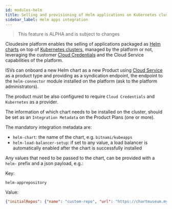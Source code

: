 ```yaml
---
id: modules-helm
title: Selling and provisioning of Helm applications on Kubernetes clusters
sidebar_label: Helm apps integration
---
```


> This feature is ALPHA and is subject to changes

Cloudesire platform enables the selling of applications packaged as
[Helm charts](https://helm.sh/) on top of [Kubernetes clusters](modules-kubernetes.md),
managed by the platform or not, leveraging the customer [Cloud Credentials](customer-cloud-credentials.md)
and the Cloud Service capabilities of the platform.

ISVs can onboard a new Helm chart as a new Product using [Cloud Service](type-cloud-service.md)
as a product type and providing as a syndication endpoint, the endpoint to the
`helm-connector` module installed on the platform (ask to the platform
administrators).

The product must be also configured to require `Cloud Credentials` and
`Kubernetes` as a provider.

The information of which chart needs to be installed on the cluster, should be
set as an `Integration Metadata` on the Product Plans (one or more).

The mandatory integration metadata are:

* `helm-chart`: the name of the chart, e.g. `bitnami/kubeapps`
* `helm-load-balancer-setup`: if set to any value, a load balancer is
  automatically enabled after the chart is successfully installed

Any values that need to be passed to the chart, can be provided with a `helm-`
prefix and a json payload, e.g.:

Key:

```
helm-apprepository
```

Value:

```json
{"initialRepos": {"name": "custom-repo", "url": "https://chartmuseum.mycompany.com/"}}
```
